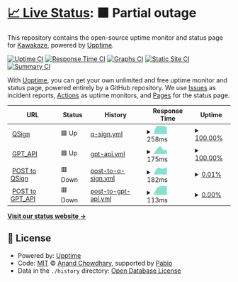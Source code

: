 # [📈 Live Status](https://XokoukioX.github.io/KeepServiceAlive): <!--live status--> **🟧 Partial outage**

This repository contains the open-source uptime monitor and status page for [Kawakaze](https://XokoukioX.github.io/KeepServiceAlive), powered by [Upptime](https://github.com/upptime/upptime).

[![Uptime CI](https://github.com/XokoukioX/KeepServiceAlive/workflows/Uptime%20CI/badge.svg)](https://github.com/XokoukioX/KeepServiceAlive/actions?query=workflow%3A%22Uptime+CI%22)
[![Response Time CI](https://github.com/XokoukioX/KeepServiceAlive/workflows/Response%20Time%20CI/badge.svg)](https://github.com/XokoukioX/KeepServiceAlive/actions?query=workflow%3A%22Response+Time+CI%22)
[![Graphs CI](https://github.com/XokoukioX/KeepServiceAlive/workflows/Graphs%20CI/badge.svg)](https://github.com/XokoukioX/KeepServiceAlive/actions?query=workflow%3A%22Graphs+CI%22)
[![Static Site CI](https://github.com/XokoukioX/KeepServiceAlive/workflows/Static%20Site%20CI/badge.svg)](https://github.com/XokoukioX/KeepServiceAlive/actions?query=workflow%3A%22Static+Site+CI%22)
[![Summary CI](https://github.com/XokoukioX/KeepServiceAlive/workflows/Summary%20CI/badge.svg)](https://github.com/XokoukioX/KeepServiceAlive/actions?query=workflow%3A%22Summary+CI%22)

With [Upptime](https://upptime.js.org), you can get your own unlimited and free uptime monitor and status page, powered entirely by a GitHub repository. We use [Issues](https://github.com/XokoukioX/KeepServiceAlive/issues) as incident reports, [Actions](https://github.com/XokoukioX/KeepServiceAlive/actions) as uptime monitors, and [Pages](https://XokoukioX.github.io/KeepServiceAlive) for the status page.

<!--start: status pages-->
<!-- This summary is generated by Upptime (https://github.com/upptime/upptime) -->
<!-- Do not edit this manually, your changes will be overwritten -->
<!-- prettier-ignore -->
| URL | Status | History | Response Time | Uptime |
| --- | ------ | ------- | ------------- | ------ |
| <img alt="" src="https://icons.duckduckgo.com/ip3/qsign-shirasuazusa.koyeb.app.ico" height="13"> [QSign](https://qsign-shirasuazusa.koyeb.app/) | 🟩 Up | [q-sign.yml](https://github.com/XokoukioX/KeepServiceAlive/commits/HEAD/history/q-sign.yml) | <details><summary><img alt="Response time graph" src="./graphs/q-sign/response-time-week.png" height="20"> 258ms</summary><br><a href="https://XokoukioX.github.io/KeepServiceAlive/history/q-sign"><img alt="Response time 258" src="https://img.shields.io/endpoint?url=https%3A%2F%2Fraw.githubusercontent.com%2FXokoukioX%2FKeepServiceAlive%2FHEAD%2Fapi%2Fq-sign%2Fresponse-time.json"></a><br><a href="https://XokoukioX.github.io/KeepServiceAlive/history/q-sign"><img alt="24-hour response time 258" src="https://img.shields.io/endpoint?url=https%3A%2F%2Fraw.githubusercontent.com%2FXokoukioX%2FKeepServiceAlive%2FHEAD%2Fapi%2Fq-sign%2Fresponse-time-day.json"></a><br><a href="https://XokoukioX.github.io/KeepServiceAlive/history/q-sign"><img alt="7-day response time 258" src="https://img.shields.io/endpoint?url=https%3A%2F%2Fraw.githubusercontent.com%2FXokoukioX%2FKeepServiceAlive%2FHEAD%2Fapi%2Fq-sign%2Fresponse-time-week.json"></a><br><a href="https://XokoukioX.github.io/KeepServiceAlive/history/q-sign"><img alt="30-day response time 258" src="https://img.shields.io/endpoint?url=https%3A%2F%2Fraw.githubusercontent.com%2FXokoukioX%2FKeepServiceAlive%2FHEAD%2Fapi%2Fq-sign%2Fresponse-time-month.json"></a><br><a href="https://XokoukioX.github.io/KeepServiceAlive/history/q-sign"><img alt="1-year response time 258" src="https://img.shields.io/endpoint?url=https%3A%2F%2Fraw.githubusercontent.com%2FXokoukioX%2FKeepServiceAlive%2FHEAD%2Fapi%2Fq-sign%2Fresponse-time-year.json"></a></details> | <details><summary><a href="https://XokoukioX.github.io/KeepServiceAlive/history/q-sign">100.00%</a></summary><a href="https://XokoukioX.github.io/KeepServiceAlive/history/q-sign"><img alt="All-time uptime 100.00%" src="https://img.shields.io/endpoint?url=https%3A%2F%2Fraw.githubusercontent.com%2FXokoukioX%2FKeepServiceAlive%2FHEAD%2Fapi%2Fq-sign%2Fuptime.json"></a><br><a href="https://XokoukioX.github.io/KeepServiceAlive/history/q-sign"><img alt="24-hour uptime 100.00%" src="https://img.shields.io/endpoint?url=https%3A%2F%2Fraw.githubusercontent.com%2FXokoukioX%2FKeepServiceAlive%2FHEAD%2Fapi%2Fq-sign%2Fuptime-day.json"></a><br><a href="https://XokoukioX.github.io/KeepServiceAlive/history/q-sign"><img alt="7-day uptime 100.00%" src="https://img.shields.io/endpoint?url=https%3A%2F%2Fraw.githubusercontent.com%2FXokoukioX%2FKeepServiceAlive%2FHEAD%2Fapi%2Fq-sign%2Fuptime-week.json"></a><br><a href="https://XokoukioX.github.io/KeepServiceAlive/history/q-sign"><img alt="30-day uptime 100.00%" src="https://img.shields.io/endpoint?url=https%3A%2F%2Fraw.githubusercontent.com%2FXokoukioX%2FKeepServiceAlive%2FHEAD%2Fapi%2Fq-sign%2Fuptime-month.json"></a><br><a href="https://XokoukioX.github.io/KeepServiceAlive/history/q-sign"><img alt="1-year uptime 100.00%" src="https://img.shields.io/endpoint?url=https%3A%2F%2Fraw.githubusercontent.com%2FXokoukioX%2FKeepServiceAlive%2FHEAD%2Fapi%2Fq-sign%2Fuptime-year.json"></a></details>
| <img alt="" src="https://icons.duckduckgo.com/ip3/go-chatgpt-api-zyw8.onrender.com.ico" height="13"> [GPT_API](https://go-chatgpt-api-zyw8.onrender.com) | 🟩 Up | [gpt-api.yml](https://github.com/XokoukioX/KeepServiceAlive/commits/HEAD/history/gpt-api.yml) | <details><summary><img alt="Response time graph" src="./graphs/gpt-api/response-time-week.png" height="20"> 175ms</summary><br><a href="https://XokoukioX.github.io/KeepServiceAlive/history/gpt-api"><img alt="Response time 175" src="https://img.shields.io/endpoint?url=https%3A%2F%2Fraw.githubusercontent.com%2FXokoukioX%2FKeepServiceAlive%2FHEAD%2Fapi%2Fgpt-api%2Fresponse-time.json"></a><br><a href="https://XokoukioX.github.io/KeepServiceAlive/history/gpt-api"><img alt="24-hour response time 175" src="https://img.shields.io/endpoint?url=https%3A%2F%2Fraw.githubusercontent.com%2FXokoukioX%2FKeepServiceAlive%2FHEAD%2Fapi%2Fgpt-api%2Fresponse-time-day.json"></a><br><a href="https://XokoukioX.github.io/KeepServiceAlive/history/gpt-api"><img alt="7-day response time 175" src="https://img.shields.io/endpoint?url=https%3A%2F%2Fraw.githubusercontent.com%2FXokoukioX%2FKeepServiceAlive%2FHEAD%2Fapi%2Fgpt-api%2Fresponse-time-week.json"></a><br><a href="https://XokoukioX.github.io/KeepServiceAlive/history/gpt-api"><img alt="30-day response time 175" src="https://img.shields.io/endpoint?url=https%3A%2F%2Fraw.githubusercontent.com%2FXokoukioX%2FKeepServiceAlive%2FHEAD%2Fapi%2Fgpt-api%2Fresponse-time-month.json"></a><br><a href="https://XokoukioX.github.io/KeepServiceAlive/history/gpt-api"><img alt="1-year response time 175" src="https://img.shields.io/endpoint?url=https%3A%2F%2Fraw.githubusercontent.com%2FXokoukioX%2FKeepServiceAlive%2FHEAD%2Fapi%2Fgpt-api%2Fresponse-time-year.json"></a></details> | <details><summary><a href="https://XokoukioX.github.io/KeepServiceAlive/history/gpt-api">100.00%</a></summary><a href="https://XokoukioX.github.io/KeepServiceAlive/history/gpt-api"><img alt="All-time uptime 100.00%" src="https://img.shields.io/endpoint?url=https%3A%2F%2Fraw.githubusercontent.com%2FXokoukioX%2FKeepServiceAlive%2FHEAD%2Fapi%2Fgpt-api%2Fuptime.json"></a><br><a href="https://XokoukioX.github.io/KeepServiceAlive/history/gpt-api"><img alt="24-hour uptime 100.00%" src="https://img.shields.io/endpoint?url=https%3A%2F%2Fraw.githubusercontent.com%2FXokoukioX%2FKeepServiceAlive%2FHEAD%2Fapi%2Fgpt-api%2Fuptime-day.json"></a><br><a href="https://XokoukioX.github.io/KeepServiceAlive/history/gpt-api"><img alt="7-day uptime 100.00%" src="https://img.shields.io/endpoint?url=https%3A%2F%2Fraw.githubusercontent.com%2FXokoukioX%2FKeepServiceAlive%2FHEAD%2Fapi%2Fgpt-api%2Fuptime-week.json"></a><br><a href="https://XokoukioX.github.io/KeepServiceAlive/history/gpt-api"><img alt="30-day uptime 100.00%" src="https://img.shields.io/endpoint?url=https%3A%2F%2Fraw.githubusercontent.com%2FXokoukioX%2FKeepServiceAlive%2FHEAD%2Fapi%2Fgpt-api%2Fuptime-month.json"></a><br><a href="https://XokoukioX.github.io/KeepServiceAlive/history/gpt-api"><img alt="1-year uptime 100.00%" src="https://img.shields.io/endpoint?url=https%3A%2F%2Fraw.githubusercontent.com%2FXokoukioX%2FKeepServiceAlive%2FHEAD%2Fapi%2Fgpt-api%2Fuptime-year.json"></a></details>
| <img alt="" src="https://icons.duckduckgo.com/ip3/qsign-shirasuazusa.koyeb.app.ico" height="13"> [POST to QSign](https://qsign-shirasuazusa.koyeb.app/) | 🟥 Down | [post-to-q-sign.yml](https://github.com/XokoukioX/KeepServiceAlive/commits/HEAD/history/post-to-q-sign.yml) | <details><summary><img alt="Response time graph" src="./graphs/post-to-q-sign/response-time-week.png" height="20"> 182ms</summary><br><a href="https://XokoukioX.github.io/KeepServiceAlive/history/post-to-q-sign"><img alt="Response time 182" src="https://img.shields.io/endpoint?url=https%3A%2F%2Fraw.githubusercontent.com%2FXokoukioX%2FKeepServiceAlive%2FHEAD%2Fapi%2Fpost-to-q-sign%2Fresponse-time.json"></a><br><a href="https://XokoukioX.github.io/KeepServiceAlive/history/post-to-q-sign"><img alt="24-hour response time 182" src="https://img.shields.io/endpoint?url=https%3A%2F%2Fraw.githubusercontent.com%2FXokoukioX%2FKeepServiceAlive%2FHEAD%2Fapi%2Fpost-to-q-sign%2Fresponse-time-day.json"></a><br><a href="https://XokoukioX.github.io/KeepServiceAlive/history/post-to-q-sign"><img alt="7-day response time 182" src="https://img.shields.io/endpoint?url=https%3A%2F%2Fraw.githubusercontent.com%2FXokoukioX%2FKeepServiceAlive%2FHEAD%2Fapi%2Fpost-to-q-sign%2Fresponse-time-week.json"></a><br><a href="https://XokoukioX.github.io/KeepServiceAlive/history/post-to-q-sign"><img alt="30-day response time 182" src="https://img.shields.io/endpoint?url=https%3A%2F%2Fraw.githubusercontent.com%2FXokoukioX%2FKeepServiceAlive%2FHEAD%2Fapi%2Fpost-to-q-sign%2Fresponse-time-month.json"></a><br><a href="https://XokoukioX.github.io/KeepServiceAlive/history/post-to-q-sign"><img alt="1-year response time 182" src="https://img.shields.io/endpoint?url=https%3A%2F%2Fraw.githubusercontent.com%2FXokoukioX%2FKeepServiceAlive%2FHEAD%2Fapi%2Fpost-to-q-sign%2Fresponse-time-year.json"></a></details> | <details><summary><a href="https://XokoukioX.github.io/KeepServiceAlive/history/post-to-q-sign">0.01%</a></summary><a href="https://XokoukioX.github.io/KeepServiceAlive/history/post-to-q-sign"><img alt="All-time uptime 0.01%" src="https://img.shields.io/endpoint?url=https%3A%2F%2Fraw.githubusercontent.com%2FXokoukioX%2FKeepServiceAlive%2FHEAD%2Fapi%2Fpost-to-q-sign%2Fuptime.json"></a><br><a href="https://XokoukioX.github.io/KeepServiceAlive/history/post-to-q-sign"><img alt="24-hour uptime 0.01%" src="https://img.shields.io/endpoint?url=https%3A%2F%2Fraw.githubusercontent.com%2FXokoukioX%2FKeepServiceAlive%2FHEAD%2Fapi%2Fpost-to-q-sign%2Fuptime-day.json"></a><br><a href="https://XokoukioX.github.io/KeepServiceAlive/history/post-to-q-sign"><img alt="7-day uptime 0.01%" src="https://img.shields.io/endpoint?url=https%3A%2F%2Fraw.githubusercontent.com%2FXokoukioX%2FKeepServiceAlive%2FHEAD%2Fapi%2Fpost-to-q-sign%2Fuptime-week.json"></a><br><a href="https://XokoukioX.github.io/KeepServiceAlive/history/post-to-q-sign"><img alt="30-day uptime 0.01%" src="https://img.shields.io/endpoint?url=https%3A%2F%2Fraw.githubusercontent.com%2FXokoukioX%2FKeepServiceAlive%2FHEAD%2Fapi%2Fpost-to-q-sign%2Fuptime-month.json"></a><br><a href="https://XokoukioX.github.io/KeepServiceAlive/history/post-to-q-sign"><img alt="1-year uptime 0.01%" src="https://img.shields.io/endpoint?url=https%3A%2F%2Fraw.githubusercontent.com%2FXokoukioX%2FKeepServiceAlive%2FHEAD%2Fapi%2Fpost-to-q-sign%2Fuptime-year.json"></a></details>
| <img alt="" src="https://icons.duckduckgo.com/ip3/go-chatgpt-api-zyw8.onrender.com.ico" height="13"> [POST to GPT_API](https://go-chatgpt-api-zyw8.onrender.com) | 🟥 Down | [post-to-gpt-api.yml](https://github.com/XokoukioX/KeepServiceAlive/commits/HEAD/history/post-to-gpt-api.yml) | <details><summary><img alt="Response time graph" src="./graphs/post-to-gpt-api/response-time-week.png" height="20"> 113ms</summary><br><a href="https://XokoukioX.github.io/KeepServiceAlive/history/post-to-gpt-api"><img alt="Response time 113" src="https://img.shields.io/endpoint?url=https%3A%2F%2Fraw.githubusercontent.com%2FXokoukioX%2FKeepServiceAlive%2FHEAD%2Fapi%2Fpost-to-gpt-api%2Fresponse-time.json"></a><br><a href="https://XokoukioX.github.io/KeepServiceAlive/history/post-to-gpt-api"><img alt="24-hour response time 113" src="https://img.shields.io/endpoint?url=https%3A%2F%2Fraw.githubusercontent.com%2FXokoukioX%2FKeepServiceAlive%2FHEAD%2Fapi%2Fpost-to-gpt-api%2Fresponse-time-day.json"></a><br><a href="https://XokoukioX.github.io/KeepServiceAlive/history/post-to-gpt-api"><img alt="7-day response time 113" src="https://img.shields.io/endpoint?url=https%3A%2F%2Fraw.githubusercontent.com%2FXokoukioX%2FKeepServiceAlive%2FHEAD%2Fapi%2Fpost-to-gpt-api%2Fresponse-time-week.json"></a><br><a href="https://XokoukioX.github.io/KeepServiceAlive/history/post-to-gpt-api"><img alt="30-day response time 113" src="https://img.shields.io/endpoint?url=https%3A%2F%2Fraw.githubusercontent.com%2FXokoukioX%2FKeepServiceAlive%2FHEAD%2Fapi%2Fpost-to-gpt-api%2Fresponse-time-month.json"></a><br><a href="https://XokoukioX.github.io/KeepServiceAlive/history/post-to-gpt-api"><img alt="1-year response time 113" src="https://img.shields.io/endpoint?url=https%3A%2F%2Fraw.githubusercontent.com%2FXokoukioX%2FKeepServiceAlive%2FHEAD%2Fapi%2Fpost-to-gpt-api%2Fresponse-time-year.json"></a></details> | <details><summary><a href="https://XokoukioX.github.io/KeepServiceAlive/history/post-to-gpt-api">0.00%</a></summary><a href="https://XokoukioX.github.io/KeepServiceAlive/history/post-to-gpt-api"><img alt="All-time uptime 0.00%" src="https://img.shields.io/endpoint?url=https%3A%2F%2Fraw.githubusercontent.com%2FXokoukioX%2FKeepServiceAlive%2FHEAD%2Fapi%2Fpost-to-gpt-api%2Fuptime.json"></a><br><a href="https://XokoukioX.github.io/KeepServiceAlive/history/post-to-gpt-api"><img alt="24-hour uptime 0.00%" src="https://img.shields.io/endpoint?url=https%3A%2F%2Fraw.githubusercontent.com%2FXokoukioX%2FKeepServiceAlive%2FHEAD%2Fapi%2Fpost-to-gpt-api%2Fuptime-day.json"></a><br><a href="https://XokoukioX.github.io/KeepServiceAlive/history/post-to-gpt-api"><img alt="7-day uptime 0.00%" src="https://img.shields.io/endpoint?url=https%3A%2F%2Fraw.githubusercontent.com%2FXokoukioX%2FKeepServiceAlive%2FHEAD%2Fapi%2Fpost-to-gpt-api%2Fuptime-week.json"></a><br><a href="https://XokoukioX.github.io/KeepServiceAlive/history/post-to-gpt-api"><img alt="30-day uptime 0.00%" src="https://img.shields.io/endpoint?url=https%3A%2F%2Fraw.githubusercontent.com%2FXokoukioX%2FKeepServiceAlive%2FHEAD%2Fapi%2Fpost-to-gpt-api%2Fuptime-month.json"></a><br><a href="https://XokoukioX.github.io/KeepServiceAlive/history/post-to-gpt-api"><img alt="1-year uptime 0.00%" src="https://img.shields.io/endpoint?url=https%3A%2F%2Fraw.githubusercontent.com%2FXokoukioX%2FKeepServiceAlive%2FHEAD%2Fapi%2Fpost-to-gpt-api%2Fuptime-year.json"></a></details>

<!--end: status pages-->

[**Visit our status website →**](https://XokoukioX.github.io/KeepServiceAlive)

## 📄 License

- Powered by: [Upptime](https://github.com/upptime/upptime)
- Code: [MIT](./LICENSE) © [Anand Chowdhary](https://anandchowdhary.com), supported by [Pabio](https://pabio.com)
- Data in the `./history` directory: [Open Database License](https://opendatacommons.org/licenses/odbl/1-0/)
